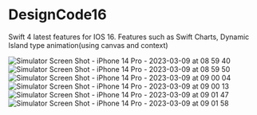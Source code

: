 # DesignCode16
Swift 4 latest features for IOS 16.
Features such as Swift Charts, Dynamic Island type animation(using canvas and context) 


![Simulator Screen Shot - iPhone 14 Pro - 2023-03-09 at 08 59 40](https://user-images.githubusercontent.com/107347178/223934215-9df97940-1026-491c-aeca-d29ed4f01e28.png)
![Simulator Screen Shot - iPhone 14 Pro - 2023-03-09 at 08 59 50](https://user-images.githubusercontent.com/107347178/223934233-8bc974b6-9918-46b3-aaed-f95aa58827c4.png)
![Simulator Screen Shot - iPhone 14 Pro - 2023-03-09 at 09 00 04](https://user-images.githubusercontent.com/107347178/223934238-0a09b97a-6241-46b3-a515-b2fda2360830.png)
![Simulator Screen Shot - iPhone 14 Pro - 2023-03-09 at 09 00 13](https://user-images.githubusercontent.com/107347178/223934245-a4efbfb0-d9e6-49c2-8682-fa0a49f11c3c.png)
![Simulator Screen Shot - iPhone 14 Pro - 2023-03-09 at 09 01 47](https://user-images.githubusercontent.com/107347178/223934250-e784a160-7b6a-4e6f-98c9-53c262f0b3e2.png)
![Simulator Screen Shot - iPhone 14 Pro - 2023-03-09 at 09 01 58](https://user-images.githubusercontent.com/107347178/223934275-27c577c4-79cb-42b2-8819-f1f47a85a7a0.png)
